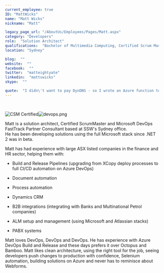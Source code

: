 ```yaml
---
current_employee: true
ID: "MattWicks"
name: "Matt Wicks"
nickname: "Matt"

legacy_page_url: "/AboutUs/Employees/Pages/Matt.aspx"
category: "Developers"
role:  "Solution Architect"
qualifications:  "Bachelor of Multimedia Computing, Certified Scrum Master"
location: "Sydney"

blog:  ""
website:  ""
facebook:  ""
twitter:  "matteightyate"
linkedin:  "mattswicks"
skype:  ""

quote:  "I didn\'t want to pay DynDNS - so I wrote an Azure function to replace them"
---
```


​​​​​​<div>​​![CSM Certified](/Images/Bio/badge-7227.png)![devops.png](/Images/Bio/devops.png)  

</div><div>Matt is a solution architect, Certified ScrumMaster and Microsoft DevOps FastTrack Partner Consultant based at SSW's Sydney office.</div><div>  
</div><div>He has been developing solutions using the full Microsoft stack since .NET 2 was in beta.</div><div>  
<div>

​Matt has had experien​​​ce with large ASX listed companies in the finance and HR sector, helping them with: 

*   Build and Release Pipelines (upgrading from XCopy deploy processes to full CI/CD automation on Azure DevOps)  

*   Document automation  

*   Process automation  

*   Dynamics CRM  

*   B2B integrations (integrating with Banks and Multinational Petrol companies)  

*   ALM setup and management (using Microsoft and Atlassian stacks)  

*   PABX systems  

​Matt loves DevOps, DevOps and DevOps. He has experience with Azure DevOps Build and Release and these days prefers it over Octopus​ and Bamboo. Matt likes clean architecture, using the right tool for the job, seeing developers push changes to production with confidence, Selenium automation, building solutions on Azure and never has to reminisce about Webforms.  
​​  

</div></div>